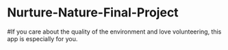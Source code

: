 # Nurture-Nature-Final-Project

#If you care about the quality of the environment and love volunteering, this app is especially for you.
